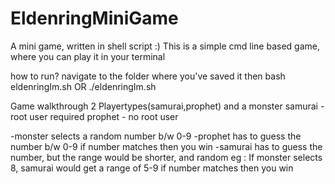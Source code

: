 # EldenringMiniGame
A mini game, written in shell script :)
This is a simple cmd line based game, where you can play it in your terminal

how to run?
navigate to the folder where you've saved it then
  bash eldenringIm.sh
  OR
  ./eldenringIm.sh

Game walkthrough
2 Playertypes(samurai,prophet) and a monster
samurai - root user required
prophet - no root user

-monster selects a random number b/w 0-9
-prophet has to guess the number b/w 0-9
  if number matches then you win
-samurai has to guess the number, but the range would be shorter, and random
  eg : If monster selects 8, samurai would get a range of 5-9
  if number matches then you win
